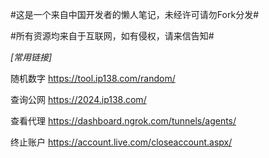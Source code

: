 #这是一个来自中国开发者的懒人笔记，未经许可请勿Fork分发# </p>
#所有资源均来自于互联网，如有侵权，请来信告知# </p></p>
*[常用链接]* </p>
随机数字 https://tool.ip138.com/random/ </p>
查询公网 https://2024.ip138.com/ </p>
查看代理 https://dashboard.ngrok.com/tunnels/agents/ </p>
终止账户 https://account.live.com/closeaccount.aspx/ </p>

